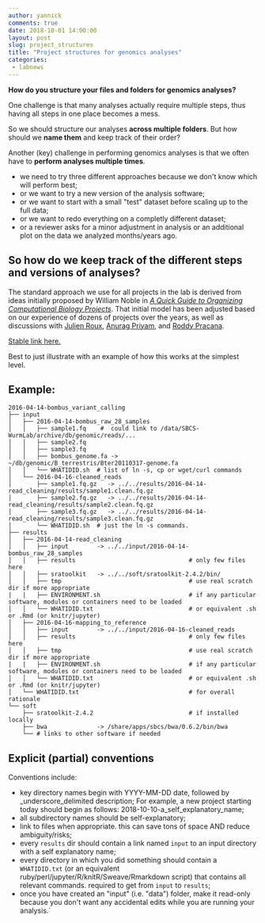 ```yaml
---
author: yannick
comments: true
date: 2018-10-01 14:00:00
layout: post
slug: project_structures
title: "Project structures for genomics analyses"
categories:
 - labnews
---
```



**How do you structure your files and folders for genomics analyses?**

One challenge is that many analyses actually require multiple steps, thus having all steps in one place becomes a mess. 

So we should structure our analyses **across multiple folders**. But how should we **name them** and keep track of their order?

Another (key) challenge in performing genomics analyses is that we often have to **perform analyses multiple times**. 

 * we need to try three different approaches because we don't know which will perform best;
 * or we want to try a new version of the analysis software;
 * or we want to start with a small "test" dataset before scaling up to the full data;
 * or we want to redo everything on a completly different dataset;
 * or a reviewer asks for a minor adjustment in analysis or an additional plot on the data we analyzed  months/years ago.
 
 
## So how do we keep track of the different steps and versions of analyses?
 
The standard approach we use for all projects in the lab is derived from ideas initially proposed by William Noble in [*A Quick Guide to Organizing Computational Biology Projects*](https://doi.org/10.1371/journal.pcbi.1000424). That initial model has been adjusted based on our experience of dozens of projects over the years, as well as discussions with [Julien Roux](https://scholar.google.co.uk/citations?hl=en&user=o9QnnGAAAAAJ&view_op=list_works&sortby=pubdate), [Anurag Priyam](/team/priyam), and [Roddy Pracana](/team/rpracana/).


[Stable link here.](https://github.com/wurmlab/templates/blob/master/project_structures.md)

Best to just illustrate with an example of how this works at the simplest level.

## Example: 

```
2016-04-14-bombus_variant_calling
├── input
│   ├── 2016-04-14-bombus_raw_28_samples
│   │   ├── sample1.fq    #  could link to /data/SBCS-WurmLab/archive/db/genomic/reads/...                 
│   │   ├── sample2.fq 
│   │   ├── sample3.fq
│   │   ├── bombus_genome.fa -> ~/db/genomic/B_terrestris/Bter20110317-genome.fa
│   │   └── WHATIDID.sh  # list of ln -s, cp or wget/curl commands 
│   └── 2016-04-16-cleaned_reads
│       ├── sample1.fq.gz   -> ../../results/2016-04-14-read_cleaning/results/sample1.clean.fq.gz
│       ├── sample2.fq.gz   -> ../../results/2016-04-14-read_cleaning/results/sample2.clean.fq.gz
│       ├── sample3.fq.gz   -> ../../results/2016-04-14-read_cleaning/results/sample3.clean.fq.gz
│       └── WHATIDID.sh  # just the ln -s commands.
├── results
│   ├── 2016-04-14-read_cleaning
│   │   ├── input        -> ../../input/2016-04-14-bombus_raw_28_samples
│   │   ├── results                                # only few files here
│   │   ├── sratoolkit   -> ../../soft/sratoolkit-2.4.2/bin/
│   │   ├── tmp                                    # use real scratch dir if more appropriate
|   |   ├── ENVIRONMENT.sh                         # if any particular software, modules or containers need to be loaded
│   │   └── WHATIDID.txt                           # or equivalent .sh or .Rmd (or knitr/jupyter)
│   ├── 2016-04-16-mapping_to_reference
│   │   ├── input        -> ../../input/2016-04-16-cleaned_reads
│   │   ├── results                                # only few files here
│   │   ├── tmp                                    # use real scratch dir if more appropriate
|   |   ├── ENVIRONMENT.sh                         # if any particular software, modules or containers need to be loaded
│   │   └── WHATIDID.txt                           # or equivalent .sh or .Rmd (or knitr/jupyter)
│   └── WHATIDID.txt                               # for overall rationale
└── soft
    ├── sratoolkit-2.4.2                           # if installed locally
    ├── bwa              -> /share/apps/sbcs/bwa/0.6.2/bin/bwa
    └── # links to other software if needed
```


## Explicit (partial) conventions
Conventions include: 
* key directory names begin with YYYY-MM-DD date, followed by _underscore_delimited description;
  For example,  a new project starting today should begin as follows: 2018-10-10-a_self_explanatory_name;
* all subdirectory names should be self-explanatory;
* link to files when appropriate. this can save tons of space AND reduce ambiguity/risks;
* every `results` dir should contain a link named `input` to an input directory with a self explanatory name;
* every directory in which you did something should contain a `WHATIDID.txt` (or an equivalent ruby/perl/jupyter/R/knitR/Sweave/Rmarkdown script) that contains all relevant commands. required to get from `input` to `results`;
* once you have created an "input" (i.e. "data") folder, make it read-only because you don't want any accidental edits while you are running your analysis.`


